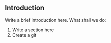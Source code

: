 ## Introduction

Write a  brief introduction here. What shall we do:

1. Write a section here
2. Create a git
